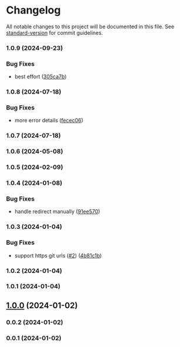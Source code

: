 # Changelog

All notable changes to this project will be documented in this file. See [standard-version](https://github.com/conventional-changelog/standard-version) for commit guidelines.

### 1.0.9 (2024-09-23)


### Bug Fixes

* best effort ([305ca7b](https://github.com/Kikobeats/github-generate-release/commit/305ca7bebda3c8e912adcbfea3f0f96d724239eb))

### 1.0.8 (2024-07-18)


### Bug Fixes

* more error details ([fecec06](https://github.com/Kikobeats/github-generate-release/commit/fecec06531a661dcfd84dfc98af328edc456974e))

### 1.0.7 (2024-07-18)

### 1.0.6 (2024-05-08)

### 1.0.5 (2024-02-09)

### 1.0.4 (2024-01-08)


### Bug Fixes

* handle redirect manually ([91ee570](https://github.com/Kikobeats/github-generate-release/commit/91ee57033a6ee3c23e5e243441dfeb9aa29ccd43))

### 1.0.3 (2024-01-04)


### Bug Fixes

* support https git urls ([#2](https://github.com/Kikobeats/github-generate-release/issues/2)) ([4b81c1b](https://github.com/Kikobeats/github-generate-release/commit/4b81c1bf792649674711d2269b223fcee5aab77d))

### 1.0.2 (2024-01-04)

### 1.0.1 (2024-01-04)

## [1.0.0](https://github.com/Kikobeats/github-generate-release/compare/v0.0.2...v1.0.0) (2024-01-02)

### 0.0.2 (2024-01-02)

### 0.0.1 (2024-01-02)
